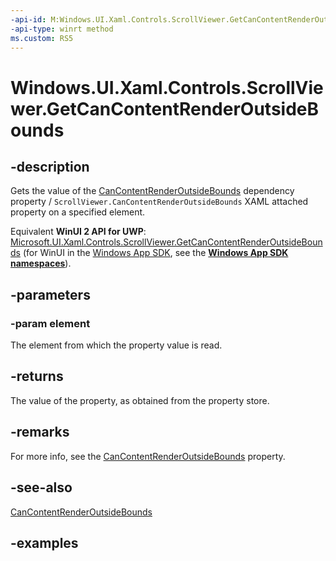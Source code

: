 ```yaml
---
-api-id: M:Windows.UI.Xaml.Controls.ScrollViewer.GetCanContentRenderOutsideBounds(Windows.UI.Xaml.DependencyObject)
-api-type: winrt method
ms.custom: RS5
---
```


<!-- Method syntax.
public bool ScrollViewer.GetCanContentRenderOutsideBounds(DependencyObject element)
-->

# Windows.UI.Xaml.Controls.ScrollViewer.GetCanContentRenderOutsideBounds

## -description

Gets the value of the [CanContentRenderOutsideBounds](scrollviewer_cancontentrenderoutsidebounds.md) dependency property / `ScrollViewer.CanContentRenderOutsideBounds` XAML attached property on a specified element.

Equivalent **WinUI 2 API for UWP**: [Microsoft.UI.Xaml.Controls.ScrollViewer.GetCanContentRenderOutsideBounds](/windows/winui/api/microsoft.ui.xaml.controls.scrollviewer.getcancontentrenderoutsidebounds) (for WinUI in the [Windows App SDK](/windows/apps/windows-app-sdk/), see the **[Windows App SDK namespaces](/windows/windows-app-sdk/api/winrt/)**).

## -parameters

### -param element

The element from which the property value is read.

## -returns

The value of the property, as obtained from the property store.

## -remarks

For more info, see the [CanContentRenderOutsideBounds](scrollviewer_cancontentrenderoutsidebounds.md) property.

## -see-also

[CanContentRenderOutsideBounds](scrollviewer_cancontentrenderoutsidebounds.md)

## -examples

